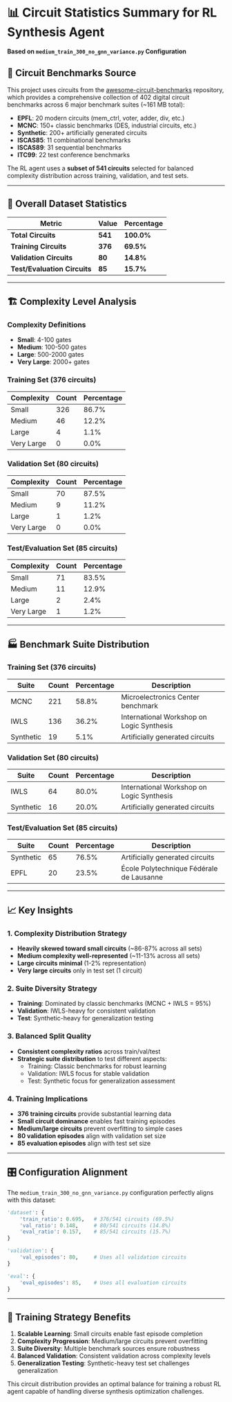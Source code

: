 # 📊 Circuit Statistics Summary for RL Synthesis Agent

**Based on `medium_train_300_no_gnn_variance.py` Configuration**

## 🔗 **Circuit Benchmarks Source**

This project uses circuits from the [awesome-circuit-benchmarks](https://github.com/qhan2012/awesome-circuit-benchmarks) repository, which provides a comprehensive collection of 402 digital circuit benchmarks across 6 major benchmark suites (~161 MB total):

- **EPFL**: 20 modern circuits (mem_ctrl, voter, adder, div, etc.)
- **MCNC**: 150+ classic benchmarks (DES, industrial circuits, etc.)
- **Synthetic**: 200+ artificially generated circuits  
- **ISCAS85**: 11 combinational benchmarks
- **ISCAS89**: 31 sequential benchmarks
- **ITC99**: 22 test conference benchmarks

The RL agent uses a **subset of 541 circuits** selected for balanced complexity distribution across training, validation, and test sets.

---

## 🎯 **Overall Dataset Statistics**

| **Metric** | **Value** | **Percentage** |
|------------|-----------|----------------|
| **Total Circuits** | **541** | **100.0%** |
| **Training Circuits** | **376** | **69.5%** |
| **Validation Circuits** | **80** | **14.8%** |
| **Test/Evaluation Circuits** | **85** | **15.7%** |

---

## 🏗️ **Complexity Level Analysis**

### **Complexity Definitions**
- **Small**: 4-100 gates
- **Medium**: 100-500 gates  
- **Large**: 500-2000 gates
- **Very Large**: 2000+ gates

### **Training Set (376 circuits)**
| **Complexity** | **Count** | **Percentage** |
|----------------|-----------|----------------|
| Small          | 326       | 86.7%          |
| Medium         | 46        | 12.2%          |
| Large          | 4         | 1.1%           |
| Very Large     | 0         | 0.0%           |

### **Validation Set (80 circuits)**
| **Complexity** | **Count** | **Percentage** |
|----------------|-----------|----------------|
| Small          | 70        | 87.5%          |
| Medium         | 9         | 11.2%          |
| Large          | 1         | 1.2%           |
| Very Large     | 0         | 0.0%           |

### **Test/Evaluation Set (85 circuits)**
| **Complexity** | **Count** | **Percentage** |
|----------------|-----------|----------------|
| Small          | 71        | 83.5%          |
| Medium         | 11        | 12.9%          |
| Large          | 2         | 2.4%           |
| Very Large     | 1         | 1.2%           |

---

## 🏭 **Benchmark Suite Distribution**

### **Training Set (376 circuits)**
| **Suite** | **Count** | **Percentage** | **Description** |
|-----------|-----------|----------------|-----------------|
| MCNC      | 221       | 58.8%          | Microelectronics Center benchmark |
| IWLS      | 136       | 36.2%          | International Workshop on Logic Synthesis |
| Synthetic | 19        | 5.1%           | Artificially generated circuits |

### **Validation Set (80 circuits)**
| **Suite** | **Count** | **Percentage** | **Description** |
|-----------|-----------|----------------|-----------------|
| IWLS      | 64        | 80.0%          | International Workshop on Logic Synthesis |
| Synthetic | 16        | 20.0%          | Artificially generated circuits |

### **Test/Evaluation Set (85 circuits)**
| **Suite** | **Count** | **Percentage** | **Description** |
|-----------|-----------|----------------|-----------------|
| Synthetic | 65        | 76.5%          | Artificially generated circuits |
| EPFL      | 20        | 23.5%          | École Polytechnique Fédérale de Lausanne |

---

## 📈 **Key Insights**

### **1. Complexity Distribution Strategy**
- **Heavily skewed toward small circuits** (~86-87% across all sets)
- **Medium complexity well-represented** (~11-13% across all sets)  
- **Large circuits minimal** (1-2% representation)
- **Very large circuits** only in test set (1 circuit)

### **2. Suite Diversity Strategy**
- **Training**: Dominated by classic benchmarks (MCNC + IWLS = 95%)
- **Validation**: IWLS-heavy for consistent validation
- **Test**: Synthetic-heavy for generalization testing

### **3. Balanced Split Quality**
- **Consistent complexity ratios** across train/val/test
- **Strategic suite distribution** to test different aspects:
  - Training: Classic benchmarks for robust learning
  - Validation: IWLS focus for stable validation
  - Test: Synthetic focus for generalization assessment

### **4. Training Implications**
- **376 training circuits** provide substantial learning data
- **Small circuit dominance** enables fast training episodes
- **Medium/large circuits** prevent overfitting to simple cases
- **80 validation episodes** align with validation set size
- **85 evaluation episodes** align with test set size

---

## 🎛️ **Configuration Alignment**

The `medium_train_300_no_gnn_variance.py` configuration perfectly aligns with this dataset:

```python
'dataset': {
    'train_ratio': 0.695,   # 376/541 circuits (69.5%)
    'val_ratio': 0.148,     # 80/541 circuits (14.8%)
    'eval_ratio': 0.157,    # 85/541 circuits (15.7%)
}

'validation': {
    'val_episodes': 80,     # Uses all validation circuits
}

'eval': {
    'eval_episodes': 85,    # Uses all evaluation circuits
}
```

---

## 🚀 **Training Strategy Benefits**

1. **Scalable Learning**: Small circuits enable fast episode completion
2. **Complexity Progression**: Medium/large circuits prevent overfitting
3. **Suite Diversity**: Multiple benchmark sources ensure robustness
4. **Balanced Validation**: Consistent validation across complexity levels
5. **Generalization Testing**: Synthetic-heavy test set challenges generalization

This circuit distribution provides an optimal balance for training a robust RL agent capable of handling diverse synthesis optimization challenges.
